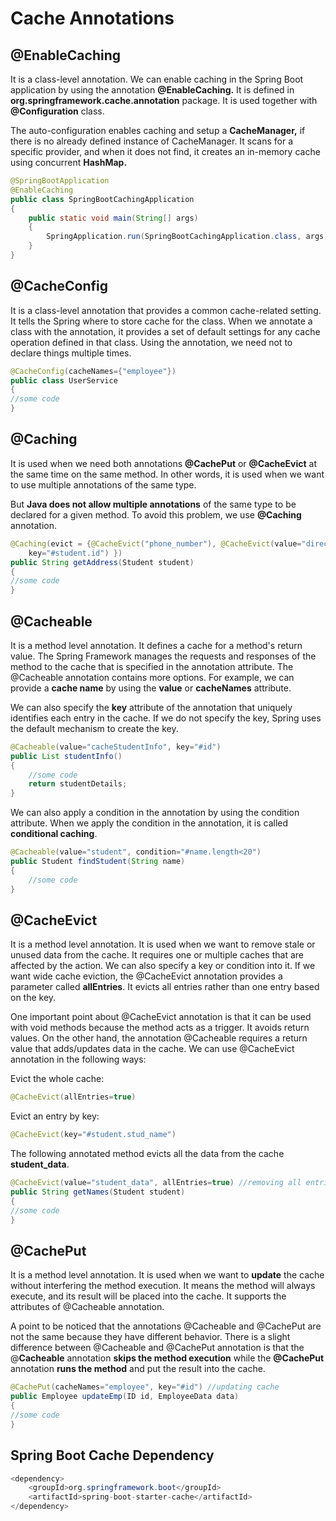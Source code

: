 # Cache Annotations

## @EnableCaching

It is a class-level annotation. We can enable caching in the Spring Boot application by using the annotation **@EnableCaching.** It is defined in **org.springframework.cache.annotation** package. It is used together with **@Configuration** class.

The auto-configuration enables caching and setup a **CacheManager,** if there is no already defined instance of CacheManager. It scans for a specific provider, and when it does not find, it creates an in-memory cache using concurrent **HashMap.**

```java
@SpringBootApplication  
@EnableCaching   
public class SpringBootCachingApplication   
{  
    public static void main(String[] args)   
    {  
        SpringApplication.run(SpringBootCachingApplication.class, args);  
    }  
}  
```

## @CacheConfig

It is a class-level annotation that provides a common cache-related setting. It tells the Spring where to store cache for the class. When we annotate a class with the annotation, it provides a set of default settings for any cache operation defined in that class. Using the annotation, we need not to declare things multiple times.

```java
@CacheConfig(cacheNames={"employee"})   
public class UserService  
{  
//some code  
} 
```

## @Caching

It is used when we need both annotations **@CachePut** or **@CacheEvict** at the same time on the same method. In other words, it is used when we want to use multiple annotations of the same type.

But **Java does not allow multiple annotations** of the same type to be declared for a given method. To avoid this problem, we use **@Caching** annotation.

```java
@Caching(evict = {@CacheEvict("phone_number"), @CacheEvict(value="directory", 
    key="#student.id") })  
public String getAddress(Student student)   
{  
//some code  
}
```

## @Cacheable

It is a method level annotation. It defines a cache for a method's return value. The Spring Framework manages the requests and responses of the method to the cache that is specified in the annotation attribute. The @Cacheable annotation contains more options. For example, we can provide a **cache name** by using the **value** or **cacheNames** attribute.

We can also specify the **key** attribute of the annotation that uniquely identifies each entry in the cache. If we do not specify the key, Spring uses the default mechanism to create the key.

```java
@Cacheable(value="cacheStudentInfo", key="#id")  
public List studentInfo()  
{  
    //some code   
    return studentDetails;  
} 
```

 We can also apply a condition in the annotation by using the condition attribute. When we apply the condition in the annotation, it is called **conditional caching**.

```java
@Cacheable(value="student", condition="#name.length<20")  
public Student findStudent(String name)  
{  
    //some code  
}  
```

## @CacheEvict

It is a method level annotation. It is used when we want to remove stale or unused data from the cache. It requires one or multiple caches that are affected by the action. We can also specify a key or condition into it. If we want wide cache eviction, the @CacheEvict annotation provides a parameter called **allEntries**. It evicts all entries rather than one entry based on the key.

One important point about @CacheEvict annotation is that it can be used with void methods because the method acts as a trigger. It avoids return values. On the other hand, the annotation @Cacheable requires a return value that adds/updates data in the cache. We can use @CacheEvict annotation in the following ways:

Evict the whole cache:

```java
@CacheEvict(allEntries=true)  
```

Evict an entry by key:

```java
@CacheEvict(key="#student.stud_name")
```

 The following annotated method evicts all the data from the cache **student\_data**.

```java
@CacheEvict(value="student_data", allEntries=true) //removing all entries from the cache  
public String getNames(Student student)   
{  
//some code  
}
```

## @CachePut

It is a method level annotation. It is used when we want to **update** the cache without interfering the method execution. It means the method will always execute, and its result will be placed into the cache. It supports the attributes of @Cacheable annotation.

A point to be noticed that the annotations @Cacheable and @CachePut are not the same because they have different behavior. There is a slight difference between @Cacheable and @CachePut annotation is that the @**Cacheable** annotation **skips the method execution** while the **@CachePut** annotation **runs the method** and put the result into the cache.

```java
@CachePut(cacheNames="employee", key="#id") //updating cache  
public Employee updateEmp(ID id, EmployeeData data)  
{  
//some code  
}
```

## Spring Boot Cache Dependency

```java
<dependency>  
    <groupId>org.springframework.boot</groupId>  
    <artifactId>spring-boot-starter-cache</artifactId>  
</dependency>   
```

